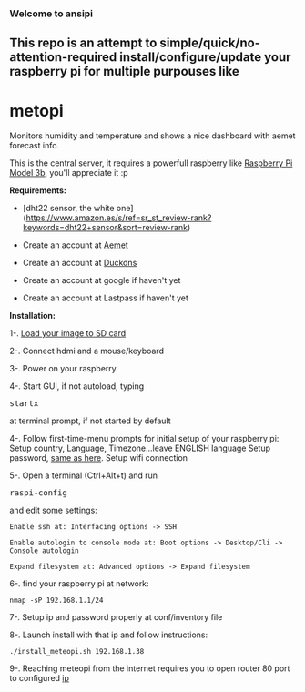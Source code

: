 ### Welcome to ansipi

## This repo is an attempt to simple/quick/no-attention-required install/configure/update your raspberry pi for multiple purpouses like

# metopi

Monitors humidity and temperature and shows a nice dashboard with aemet forecast info.

This is the central server, it requires a powerfull raspberry like [Raspberry Pi Model 3b](https://www.raspberrypi.org/products/raspberry-pi-3-model-b/), you'll appreciate it :p

**Requirements:**

* [dht22 sensor, the white one] (https://www.amazon.es/s/ref=sr_st_review-rank?keywords=dht22+sensor&sort=review-rank)

* Create an account at [Aemet](https://opendata.aemet.es)

* Create an account at [Duckdns](https://duckdns.org)

* Create an account at google if haven't yet

* Create an account at Lastpass if haven't yet

**Installation:**


1-. [Load your image to SD card](https://www.raspberrypi.org/documentation/installation/installing-images/)

2-. Connect hdmi and a mouse/keyboard

3-. Power on your raspberry

4-. Start GUI, if not autoload, typing <pre>startx</pre> at terminal prompt, if not started by default

4-. Follow first-time-menu prompts for initial setup of your raspberry pi:
    Setup country, Language, Timezone...leave ENGLISH language
    Setup password, [same as here](https://github.com/emonterodelrio/ansiPi/blob/develop/install_meteopi.sh#L2).
    Setup wifi connection

5-. Open a terminal (Ctrl+Alt+t) and run <pre>raspi-config</pre> and edit some settings:
   
    Enable ssh at: Interfacing options -> SSH

    Enable autologin to console mode at: Boot options -> Desktop/Cli -> Console autologin

    Expand filesystem at: Advanced options -> Expand filesystem
    
6-. find your raspberry pi at network:

    nmap -sP 192.168.1.1/24

7-. Setup ip and password properly at conf/inventory file

8-. Launch install with that ip and follow instructions:

    ./install_meteopi.sh 192.168.1.38

9-. Reaching meteopi from the internet requires you to open router 80 port to configured [ip](https://github.com/emonterodelrio/ansiPi/blob/develop/vars/piStuff.yaml#L8)


